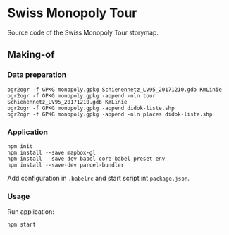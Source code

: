 Swiss Monopoly Tour
===================

Source code of the Swiss Monopoly Tour storymap.

Making-of
---------

### Data preparation

    ogr2ogr -f GPKG monopoly.gpkg Schienennetz_LV95_20171210.gdb KmLinie
    ogr2ogr -f GPKG monopoly.gpkg -append -nln tour Schienennetz_LV95_20171210.gdb KmLinie
    ogr2ogr -f GPKG monopoly.gpkg -append didok-liste.shp
    ogr2ogr -f GPKG monopoly.gpkg -append -nln places didok-liste.shp

### Application

    npm init
    npm install --save mapbox-gl
    npm install --save-dev babel-core babel-preset-env
    npm install --save-dev parcel-bundler

Add configuration in `.babelrc` and start script int `package.json`.

### Usage

Run application:

    npm start
